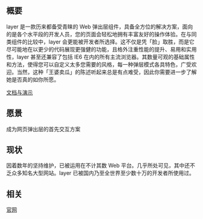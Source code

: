 ## 概要

layer 是一款历来都备受青睐的 Web 弹出层组件，具备全方位的解决方案，面向的是各个水平段的开发人员，您的页面会轻松地拥有丰富友好的操作体验。在与同类组件的比较中，layer 会更能被开发者所选择。这不仅是凭「脸」取胜，而是它尽可能地在以更少的代码展现更强健的功能，且格外注重性能的提升、易用和实用性，layer 甚至还兼容了包括 IE6 在内的所有主流浏览器。其数量可观的基础属性和方法，使得您可以自定义太多您需要的风格，每一种弹层模式各具特色，广受欢迎。当然，这种「王婆卖瓜」的陈述听起来总是有点难受，因此你需要进一步了解她是否真的如你所愿。

[文档与演示](http://layer.layui.com/)

## 愿景

成为网页弹出层的首先交互方案

## 现状

因着数年的坚持维护，已被运用在不计其数 Web 平台。几乎所处可见，其中还不乏众多知名大型网站。layer 已被国内乃至全世界至少数十万的开发者所使用过。

## 相关

[官网](http://layer.layui.com/)
